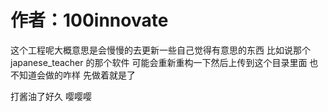 # 作者：100innovate
这个工程呢大概意思是会慢慢的去更新一些自己觉得有意思的东西
比如说那个 japanese_teacher 的那个软件
可能会重新重构一下然后上传到这个目录里面 
也不知道会做的咋样 先做着就是了

打酱油了好久 嘤嘤嘤